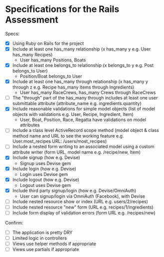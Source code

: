 # Specifications for the Rails Assessment

Specs:
- [x] Using Ruby on Rails for the project
- [x] Include at least one has_many relationship (x has_many y e.g. User has_many Recipes)
    - User has_many Positions, Boats
- [x] Include at least one belongs_to relationship (x belongs_to y e.g. Post belongs_to User)
    - Position/Boat belongs_to User
- [x] Include at least one has_many through relationship (x has_many y through z e.g. Recipe has_many Items through Ingredients)
    - User has_many RaceCrews, has_many Crews through RaceCrews
- [ ] The "through" part of the has_many through includes at least one user submittable attribute (attribute_name e.g. ingredients.quantity)
- [x] Include reasonable validations for simple model objects (list of model objects with validations e.g. User, Recipe, Ingredient, Item)
    - User, Boat, Position, Race, Regatta have validations on model attributes
- [ ] Include a class level ActiveRecord scope method (model object & class method name and URL to see the working feature e.g. User.most_recipes URL: /users/most_recipes)
- [ ] Include a nested form writing to an associated model using a custom attribute writer (form URL, model name e.g. /recipe/new, Item)
- [x] Include signup (how e.g. Devise)
    - Signup uses Devise gem
- [x] Include login (how e.g. Devise)
    - Login uses Devise gem
- [x] Include logout (how e.g. Devise)
    - Logout uses Devise gem
- [x] Include third party signup/login (how e.g. Devise/OmniAuth)
    - User can signup/login via OmniAuth (Facebook), with Devise
- [ ] Include nested resource show or index (URL e.g. users/2/recipes)
- [ ] Include nested resource "new" form (URL e.g. recipes/1/ingredients)
- [ ] Include form display of validation errors (form URL e.g. /recipes/new)

Confirm:
- [ ] The application is pretty DRY
- [ ] Limited logic in controllers
- [ ] Views use helper methods if appropriate
- [ ] Views use partials if appropriate
